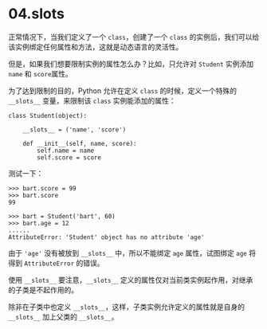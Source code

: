 # 04.__slots__

正常情况下，当我们定义了一个 ``class``，创建了一个 ``class`` 的实例后，我们可以给该实例绑定任何属性和方法，这就是动态语言的灵活性。

但是，如果我们想要限制实例的属性怎么办？比如，只允许对 ``Student`` 实例添加 ``name`` 和 ``score``属性。

为了达到限制的目的，Python 允许在定义 ``class`` 的时候，定义一个特殊的 ``__slots__`` 变量，来限制该 ``class`` 实例能添加的属性：
```
class Student(object):

    __slots__ = ('name', 'score')
     
    def __init__(self, name, score):
        self.name = name
        self.score = score
```

测试一下：
```
>>> bart.score = 99
>>> bart.score
99

>>> bart = Student('bart', 60)
>>> bart.age = 12
......
AttributeError: 'Student' object has no attribute 'age'
```

由于 ``'age'`` 没有被放到 ``__slots__`` 中，所以不能绑定 ``age`` 属性，试图绑定 ``age`` 将得到 ``AttributeError`` 的错误。

使用 ``__slots__`` 要注意，``__slots__`` 定义的属性仅对当前类实例起作用，对继承的子类是不起作用的。

除非在子类中也定义 ``__slots__``，这样，子类实例允许定义的属性就是自身的 ``__slots__`` 加上父类的 ``__slots__``。

